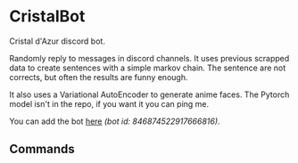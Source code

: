 # CristalBot
Cristal d'Azur discord bot.

Randomly reply to messages in discord channels.
It uses previous scrapped data to create sentences with
a simple markov chain. The sentence are not corrects, but often
the results are funny enough.

It also uses a Variational AutoEncoder to generate anime faces.
The Pytorch model isn't in the repo, if you want it you can ping me.


You can add the bot [here](https://discord.com/api/oauth2/authorize?client_id=846874522917666816&permissions=0&scope=bot)
*(bot id: 846874522917666816)*.

## Commands
